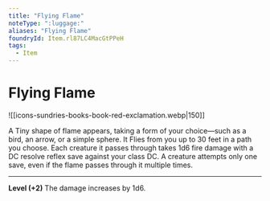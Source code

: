 ```yaml
---
title: "Flying Flame"
noteType: ":luggage:"
aliases: "Flying Flame"
foundryId: Item.rl87LC4MacGtPPeH
tags:
  - Item
---
```


# Flying Flame
![[icons-sundries-books-book-red-exclamation.webp|150]]

A Tiny shape of flame appears, taking a form of your choice—such as a bird, an arrow, or a simple sphere. It Flies from you up to 30 feet in a path you choose. Each creature it passes through takes 1d6 fire  damage with a DC resolve reflex save against your class DC. A creature attempts only one save, even if the flame passes through it multiple times.

* * *

**Level (+2)** The damage increases by 1d6.

